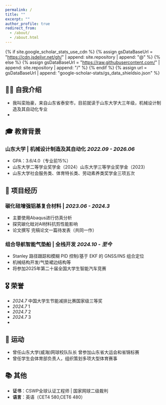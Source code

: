 ```yaml
---
permalink: /
title: ""
excerpt: ""
author_profile: true
redirect_from: 
  - /about/
  - /about.html
---
```


{% if site.google_scholar_stats_use_cdn %}
{% assign gsDataBaseUrl = "https://cdn.jsdelivr.net/gh/" | append: site.repository | append: "@" %}
{% else %}
{% assign gsDataBaseUrl = "https://raw.githubusercontent.com/" | append: site.repository | append: "/" %}
{% endif %}
{% assign url = gsDataBaseUrl | append: "google-scholar-stats/gs_data_shieldsio.json" %}

<span class='anchor' id='about-me'></span>

## 👨‍🎓 自我介绍
- 我叫栾贻豪，来自山东省泰安市，目前就读于山东大学大三年级，机械设计制造及其自动化专业
- 



## 🎓 教育背景
### 山东大学 | 机械设计制造及其自动化 *2022.09 - 2026.06*
- GPA：3.6/4.0（专业前15%）
- 山东大学二等学业奖学金（2024）山东大学三等学业奖学金（2023）
- 山东大学社会服务类、体育特长类、劳动素养类奖学金三项五次


## 🚀 项目经历

### 碳化硅增强铝基复合材料 |  *2023.06 - 2024.3*
- 主要使用Abaqus进行仿真分析
- 探究碳化硅对Al材料抗剪性能影响
- 论文撰写 完稿论文一篇待发表（共同一作）

### 组合导航智能气垫船 | 全栈开发 *2024.10 - 至今*
- Stanley 路径跟踪和模糊 PID 控制/基于 EKF 的 GNSS/INS 组合定位
- 机械结构开发/气垫裙边结构等
- 将参加2025年第二十届全国大学生智能汽车竞赛

## 🎖 荣誉
- *2024.7* 中国大学生节能减排比赛国家级三等奖
- *2024.7* 1
- *2024.7* 2
- *2024.7* 3
- 

## 🎾 运动
- 曾任山东大学(威海)网球校队队长 曾参加山东省大运会和省锦标赛
- 曾任学生会体育部负责人，组织策划多项大型体育赛事

  
## 📚 其他

- **证书**：CSWP全球认证工程师 | 国家网球二级裁判
- **语言**：英语（CET4 580,CET6 480）


